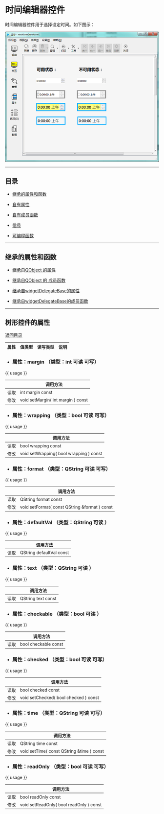 # 时间编辑器控件

时间编辑器控件用于选择设定时间。如下图示：

![example](2-15-01.png)

---

<h2 id="category">目录</h2>

- [继承的属性和函数](#继承的属性和函数)

- [自有属性](#树形控件的自有属性)

- [自有成员函数](#树形控件自有成员函数)

- [信号](#树形控件的信号)

- [可编程函数](#可编程函数)

---

## 继承的属性和函数

- [继承自QObject 的属性](2-1-qobject?id=属性)

- [继承自QObject 的 成员函数](2-1-qobject?id=成员函数)

- [继承自widgetDelegateBase的属性](2-2-base?id=属性)

- [继承自widgetDelegateBase的成员函数](2-2-base?id=成员函数)

---

## 树形控件的属性

[返回目录](#category)

|属性|值类型|读写类型|说明|
| - | - | - | - |

- ### 属性：margin （类型：int 可读 可写）

{{ usage }}

| |调用方法|
| - | - |
|读取|int margin const|
|修改|void setMargin( int margin ) const|


- ### 属性：wrapping （类型：bool 可读 可写）

{{ usage }}

| |调用方法|
| - | - |
|读取|bool wrapping const|
|修改|void setWrapping( bool wrapping ) const|


- ### 属性：format （类型：QString 可读 可写）

{{ usage }}

| |调用方法|
| - | - |
|读取|QString format const|
|修改|void setFormat( const QString &format ) const|


- ### 属性：defaultVal （类型：QString 可读 ）

{{ usage }}

| |调用方法|
| - | - |
|读取|QString defaultVal const|



- ### 属性：text （类型：QString 可读 ）

{{ usage }}

| |调用方法|
| - | - |
|读取|QString text const|



- ### 属性：checkable （类型：bool 可读 ）

{{ usage }}

| |调用方法|
| - | - |
|读取|bool checkable const|



- ### 属性：checked （类型：bool 可读 可写）

{{ usage }}

| |调用方法|
| - | - |
|读取|bool checked const|
|修改|void setChecked( bool checked ) const|


- ### 属性：time （类型：QString 可读 可写）

{{ usage }}

| |调用方法|
| - | - |
|读取|QString time const|
|修改|void setTime( const QString &time ) const|


- ### 属性：readOnly （类型：bool 可读 可写）

{{ usage }}

| |调用方法|
| - | - |
|读取|bool readOnly const|
|修改|void setReadOnly( bool readOnly ) const|


